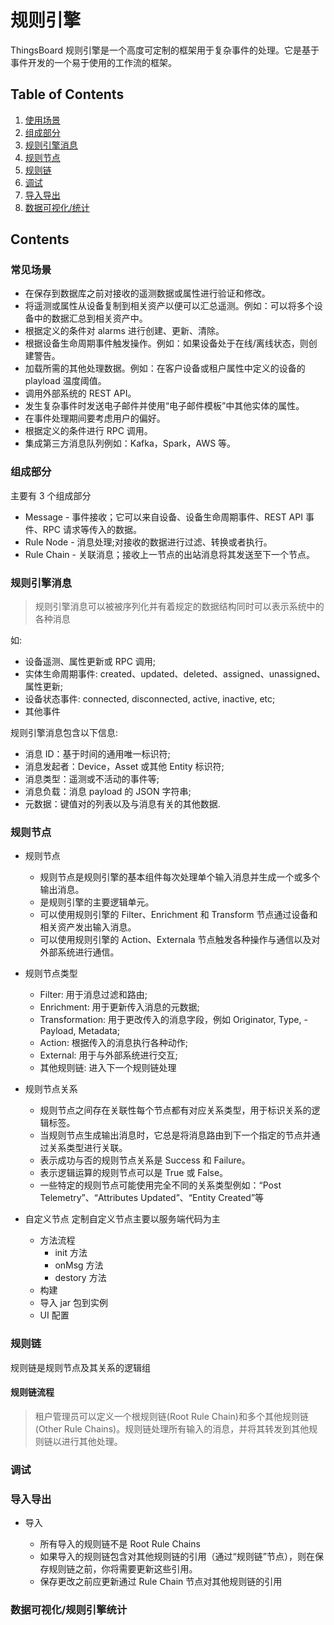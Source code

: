 # 规则引擎

ThingsBoard 规则引擎是一个高度可定制的框架用于复杂事件的处理。它是基于事件开发的一个易于使用的工作流的框架。

## Table of Contents

1. [使用场景](#scenes)
2. [组成部分](#composition)
3. [规则引擎消息](#message)
4. [规则节点](#rule_node)
5. [规则链](#rule_chain)
6. [调试](#debug)
7. [导入导出](#import_export)
8. [数据可视化/统计](#dashboard)

## Contents

<a name="scenes" id="scenes">

### 常见场景

- 在保存到数据库之前对接收的遥测数据或属性进行验证和修改。
- 将遥测或属性从设备复制到相关资产以便可以汇总遥测。例如：可以将多个设备中的数据汇总到相关资产中。
- 根据定义的条件对 alarms 进行创建、更新、清除。
- 根据设备生命周期事件触发操作。例如：如果设备处于在线/离线状态，则创建警告。
- 加载所需的其他处理数据。例如：在客户设备或租户属性中定义的设备的 playload 温度阈值。
- 调用外部系统的 REST API。
- 发生复杂事件时发送电子邮件并使用“电子邮件模板”中其他实体的属性。
- 在事件处理期间要考虑用户的偏好。
- 根据定义的条件进行 RPC 调用。
- 集成第三方消息队列例如：Kafka，Spark，AWS 等。

<a name="scenes" id="scenes">

### 组成部分

主要有 3 个组成部分

- Message - 事件接收；它可以来自设备、设备生命周期事件、REST API 事件、RPC 请求等传入的数据。
- Rule Node - 消息处理;对接收的数据进行过滤、转换或者执行。
- Rule Chain - 关联消息；接收上一节点的出站消息将其发送至下一个节点。

<a name="message" id="message">

### 规则引擎消息

> 规则引擎消息可以被被序列化并有着规定的数据结构同时可以表示系统中的各种消息

如:

- 设备遥测、属性更新或 RPC 调用;
- 实体生命周期事件: created、updated、deleted、assigned、unassigned、属性更新;
- 设备状态事件: connected, disconnected, active, inactive, etc;
- 其他事件

规则引擎消息包含以下信息:

- 消息 ID：基于时间的通用唯一标识符;
- 消息发起者：Device，Asset 或其他 Entity 标识符;
- 消息类型：遥测或不活动的事件等;
- 消息负载：消息 payload 的 JSON 字符串;
- 元数据：键值对的列表以及与消息有关的其他数据.

<a name="rule_node" id="rule_node">

### 规则节点

- 规则节点

  - 规则节点是规则引擎的基本组件每次处理单个输入消息并生成一个或多个输出消息。
  - 是规则引擎的主要逻辑单元。
  - 可以使用规则引擎的 Filter、Enrichment 和 Transform 节点通过设备和相关资产发出输入消息。
  - 可以使用规则引擎的 Action、Externala 节点触发各种操作与通信以及对外部系统进行通信。

- 规则节点类型

  - Filter: 用于消息过滤和路由;
  - Enrichment: 用于更新传入消息的元数据;
  - Transformation: 用于更改传入的消息字段，例如 Originator, Type, - Payload, Metadata;
  - Action: 根据传入的消息执行各种动作;
  - External: 用于与外部系统进行交互;
  - 其他规则链: 进入下一个规则链处理

- 规则节点关系

  - 规则节点之间存在关联性每个节点都有对应关系类型，用于标识关系的逻辑标签。
  - 当规则节点生成输出消息时，它总是将消息路由到下一个指定的节点并通过关系类型进行关联。
  - 表示成功与否的规则节点关系是 Success 和 Failure。
  - 表示逻辑运算的规则节点可以是 True 或 False。
  - 一些特定的规则节点可能使用完全不同的关系类型例如：“Post Telemetry”、“Attributes Updated”、“Entity Created”等

- 自定义节点
  定制自定义节点主要以服务端代码为主
  - 方法流程
    - init 方法
    - onMsg 方法
    - destory 方法
  - 构建
  - 导入 jar 包到实例
  - UI 配置

<a name="rule_chain" id="rule_chain">

### 规则链

规则链是规则节点及其关系的逻辑组

#### 规则链流程

> 租户管理员可以定义一个根规则链(Root Rule Chain)和多个其他规则链(Other Rule Chains)。规则链处理所有输入的消息，并将其转发到其他规则链以进行其他处理。

<a name="debug" id="debug">

### 调试

<a name="import_export" id="import_export">

### 导入导出

- 导入

  - 所有导入的规则链不是 Root Rule Chains
  - 如果导入的规则链包含对其他规则链的引用（通过“规则链”节点），则在保存规则链之前，你将需要更新这些引用。
  - 保存更改之前应更新通过 Rule Chain 节点对其他规则链的引用

<a name="dashboard" id="dashboard">

### 数据可视化/规则引擎统计
